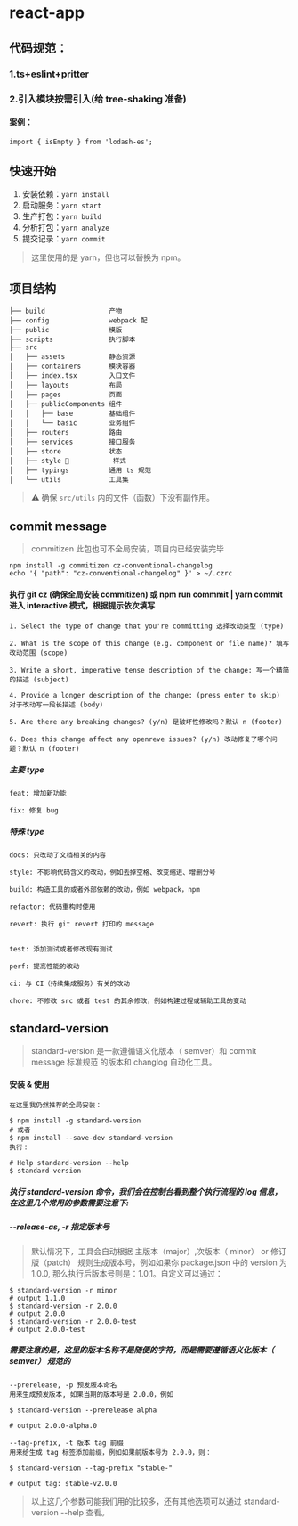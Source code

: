# react-app

## 代码规范：

### 1.ts+eslint+pritter

### 2.引入模块按需引入(给 tree-shaking 准备)

#### 案例：

    import { isEmpty } from 'lodash-es';

## 快速开始

1. 安装依赖：`yarn install`
2. 启动服务：`yarn start`
3. 生产打包：`yarn build`
4. 分析打包：`yarn analyze`
5. 提交记录：`yarn commit`

> 这里使用的是 yarn，但也可以替换为 npm。

## 项目结构

```
├── build                产物
├── config               webpack 配
├── public               模版
├── scripts              执行脚本
├── src
│   ├── assets           静态资源
│   ├── containers       模块容器
│   ├── index.tsx        入口文件
│   ├── layouts          布局
│   ├── pages            页面
│   ├── publicComponents 组件
│   │   ├── base         基础组件
│   │   └── basic        业务组件
│   ├── routers          路由
│   ├── services         接口服务
│   ├── store            状态
│   ├── style            样式
│   ├── typings          通用 ts 规范
│   └── utils            工具集
```

> ⚠ 确保 `src/utils` 内的文件（函数）下没有副作用。

## commit message

> commitizen 此包也可不全局安装，项目内已经安装完毕

```
npm install -g commitizen cz-conventional-changelog
echo '{ "path": "cz-conventional-changelog" }' > ~/.czrc
```

#### 执行 git cz (确保全局安装 commitizen) 或 npm run commmit | yarn commit 进入 interactive 模式，根据提示依次填写

```
1. Select the type of change that you're committing 选择改动类型 (type)

2. What is the scope of this change (e.g. component or file name)? 填写改动范围 (scope)

3. Write a short, imperative tense description of the change: 写一个精简的描述 (subject)

4. Provide a longer description of the change: (press enter to skip) 对于改动写一段长描述 (body)

5. Are there any breaking changes? (y/n) 是破坏性修改吗？默认 n (footer)

6. Does this change affect any openreve issues? (y/n) 改动修复了哪个问题？默认 n (footer)
```

##### 主要 type

```
feat: 增加新功能

fix: 修复 bug
```

##### 特殊 type

```
docs: 只改动了文档相关的内容

style: 不影响代码含义的改动，例如去掉空格、改变缩进、增删分号

build: 构造工具的或者外部依赖的改动，例如 webpack，npm

refactor: 代码重构时使用

revert: 执行 git revert 打印的 message


test: 添加测试或者修改现有测试

perf: 提高性能的改动

ci: 与 CI（持续集成服务）有关的改动

chore: 不修改 src 或者 test 的其余修改，例如构建过程或辅助工具的变动
```

## standard-version

> standard-version 是一款遵循语义化版本（ semver）和 commit message 标准规范 的版本和 changlog 自动化工具。

#### 安装 & 使用

```
在这里我仍然推荐的全局安装：

$ npm install -g standard-version
# 或者
$ npm install --save-dev standard-version
执行：

# Help standard-version --help
$ standard-version
```

##### 执行 standard-version 命令，我们会在控制台看到整个执行流程的 log 信息，在这里几个常用的参数需要注意下:

##### --release-as, -r 指定版本号

> 默认情况下，工具会自动根据 主版本（major）,次版本（ minor） or 修订版（patch） 规则生成版本号，例如如果你 package.json 中的 version 为 1.0.0, 那么执行后版本号则是：1.0.1。自定义可以通过：

```
$ standard-version -r minor
# output 1.1.0
$ standard-version -r 2.0.0
# output 2.0.0
$ standard-version -r 2.0.0-test
# output 2.0.0-test
```

##### 需要注意的是，这里的版本名称不是随便的字符，而是需要遵循语义化版本（ semver） 规范的

```
--prerelease, -p 预发版本命名
用来生成预发版本, 如果当期的版本号是 2.0.0，例如

$ standard-version --prerelease alpha

# output 2.0.0-alpha.0

--tag-prefix, -t 版本 tag 前缀
用来给生成 tag 标签添加前缀，例如如果前版本号为 2.0.0，则：

$ standard-version --tag-prefix "stable-"

# output tag: stable-v2.0.0
```

> 以上这几个参数可能我们用的比较多，还有其他选项可以通过 standard-version --help 查看。
